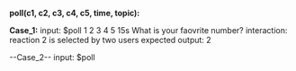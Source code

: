 **poll(c1, c2, c3, c4, c5, time, topic):**

**Case_1:**
input: $poll 1 2 3 4 5 15s What is your faovrite number?
interaction: reaction 2 is selected by two users
expected output: 2

--Case_2--
input: $poll 

